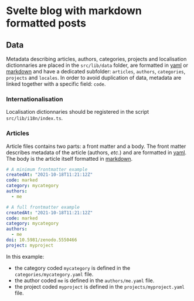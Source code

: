 # Svelte blog with markdown formatted posts

## Data

Metadata describing articles, authors, categories, projects and localisation dictionnaries are placed in the `src/lib/data` folder, are formatted in [yaml] or [markdown] and have a dedicated subfolder: `articles`, `authors`, `categories`, `projects` and `locales`. In order to avoid duplication of data, metadata are linked together with a specific field: `code`.

### Internationalisation

Localisation dictionnaries should be registered in the script `src/lib/i18n/index.ts`.

### Articles

Article files contains two parts: a front matter and a body. The front matter describes metadata of the article (authors, _etc_.) and are formatted in [yaml]. The body is the article itself formatted in [markdown].

```yaml
# A minimum frontmatter example
createdAt: "2021-10-18T11:21:12Z"
code: marked
category: mycategory
authors:
  - me
```

```yaml
# A full frontmatter example
createdAt: "2021-10-18T11:21:12Z"
code: marked
category: mycategory
authors:
  - me
doi: 10.5981/zenodo.5550466
project: myproject
```

In this example:

- the category coded `mycategory` is defined in the `categories/mycategory.yaml` file.
- the author coded `me` is defined in the `authors/me.yaml` file.
- the project coded `myproject` is defined in the `projects/myproject.yaml` file.

[yaml]: https://yaml.org/
[markdown]: https://daringfireball.net/projects/markdown/syntax

